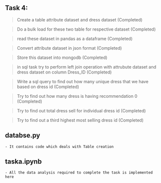 ## **Task 4**:


> Create a  table attribute dataset and dress dataset (Completed)

> Do a bulk load for these two table for respective dataset (Completed)

> read these dataset in pandas as a dataframe (Completed)

> Convert attribute dataset in json format (Completed)

> Store this dataset into mongodb (Completed)

> in sql task try to perform left join operation with attrubute dataset and dress dataset on column Dress_ID (Completed)

> Write a sql query to find out how many unique dress that we   have based on dress id (Completed)

> Try to find out how many dress is having recommendation 0 (Completed)

> Try to find out total dress sell for individual dress id (Completed)

> Try to find out a third highest most selling dress id (Completed)



## databse.py

    - It contains code which deals with Table creation

## taska.ipynb

    - All the data analysis required to complete the task is implemented here




